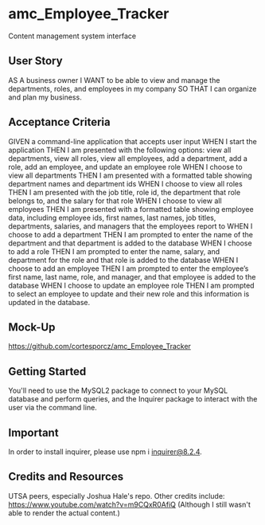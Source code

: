 # amc_Employee_Tracker
Content management system interface

## User Story
AS A business owner
I WANT to be able to view and manage the departments, roles, and employees in my company
SO THAT I can organize and plan my business.

## Acceptance Criteria
GIVEN a command-line application that accepts user input
WHEN I start the application
THEN I am presented with the following options: view all departments, view all roles, view all employees, add a department, add a role, add an employee, and update an employee role
WHEN I choose to view all departments
THEN I am presented with a formatted table showing department names and department ids
WHEN I choose to view all roles
THEN I am presented with the job title, role id, the department that role belongs to, and the salary for that role
WHEN I choose to view all employees
THEN I am presented with a formatted table showing employee data, including employee ids, first names, last names, job titles, departments, salaries, and managers that the employees report to
WHEN I choose to add a department
THEN I am prompted to enter the name of the department and that department is added to the database
WHEN I choose to add a role
THEN I am prompted to enter the name, salary, and department for the role and that role is added to the database
WHEN I choose to add an employee
THEN I am prompted to enter the employee’s first name, last name, role, and manager, and that employee is added to the database
WHEN I choose to update an employee role
THEN I am prompted to select an employee to update and their new role and this information is updated in the database.

## Mock-Up

https://github.com/cortesporcz/amc_Employee_Tracker


## Getting Started
You'll need to use the MySQL2 package to connect to your MySQL database and perform queries, and the Inquirer package to interact with the user via the command line.

## Important
In order to install inquirer, please use npm i inquirer@8.2.4.

## Credits and Resources
UTSA peers, especially Joshua Hale's repo. Other credits include: https://www.youtube.com/watch?v=m9CQxR0AfiQ (Although I still wasn't able to render the actual content.)
